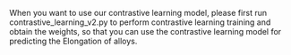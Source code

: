 When you want to use our contrastive learning model, please first run contrastive_learning_v2.py to perform contrastive learning training and obtain the weights, so that you can use the contrastive learning model for predicting the Elongation of alloys.
